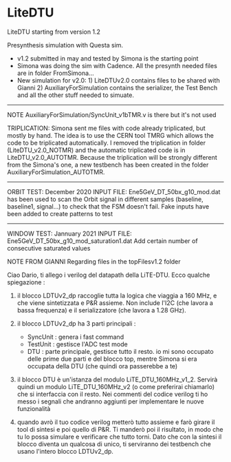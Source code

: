 # LiteDTU
LiteDTU starting from version 1.2

Presynthesis simulation with Questa sim.
- v1.2 submitted in may and tested by Simona is the starting point
- Simona was doing the sim with Cadence. All the presynth needed files are in folder FromSimona...
- New simulation for v2.0: 1) LiteDTUv2.0 contains files to be shared with Gianni 2) AuxiliaryForSimulation contains the serializer, 
the Test Bench and all the other stuff needed to simuate.
*******************************************
NOTE
AuxiliaryForSimulation/SyncUnit_v1bTMR.v is there but it's not used

TRIPLICATION:
Simona sent me files with code already triplicated, but mostly by hand. The idea is to use the CERN tool TMRG which allows the code to be triplicated automatically.
I removed the triplication in folder (LiteDTU_v2.0_NOTMR) and the automatic triplicated code is in LiteDTU_v2.0_AUTOTMR. Because the triplication will be strongly different from the Simona's one, a new testbench has been created in the folder AuxiliaryForSimulation_AUTOTMR. 

*******************************************
ORBIT TEST: December 2020
INPUT FILE: Ene5GeV_DT_50bx_g10_mod.dat
has been used to scan the Orbit signal in different samples (baseline, baseline1, signal...) to check that the FSM doesn't fail.
Fake inputs have been added to create patterns to test

*******************************************
WINDOW TEST: Jannuary 2021
INPUT FILE: Ene5GeV_DT_50bx_g10_mod_saturation1.dat
Add certain number of consecutive saturated values


NOTE FROM GIANNI Regarding files in the topFilesv1.2 folder

Ciao Dario,
ti allego i verilog del datapath della LiTE-DTU. Ecco qualche spiegazione :

1. il blocco LDTUv2_dp raccoglie tutta la logica che viaggia a 160 MHz, e
    che viene sintetizzata e P&R assieme. Non include l'I2C (che lavora a
    bassa frequenza) e il serializzatore (che lavora a 1.28 GHz).

2. il blocco LDTUv2_dp ha 3 parti principali :
     - SyncUnit : genera i fast command
     - TestUnit : gestisce l'ADC test mode
     - DTU : parte principale, gestisce tutto il resto.
    io mi sono occupato delle prime due parti e del blocco top, mentre 
Simona
    si era occupata della DTU (che quindi ora passerebbe a te)

3. il blocco DTU è un'istanza del modulo LiTE_DTU_160MHz_v1_2. Servirà 
quindi
    un modulo LiTE_DTU_160MHz_v2 (o come preferirai chiamarlo) che si 
interfaccia
    con il resto. Nei commenti del codice verilog ti ho messo i segnali 
che andranno
    aggiunti per implementare le nuove funzionalità

4. quando avrò il tuo codice verilog metterò tutto assieme e farò girare 
il tool
    di sintesi e poi quello di P&R. Ti manderò poi il risultato, in modo 
che tu lo
    possa simulare e verificare che tutto torni. Dato che con la sintesi 
il blocco
    diventa un qualcosa di unico, ti serviranno dei testbench che usano 
l'intero blocco
    LDTUv2_dp.
